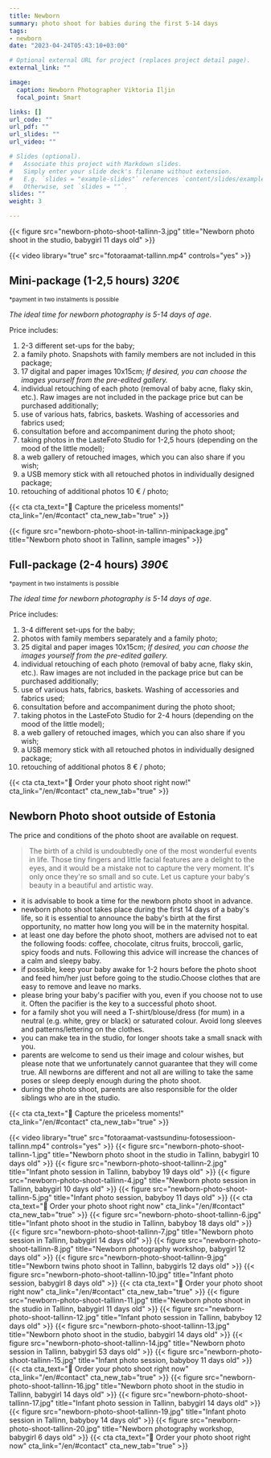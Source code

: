 ```yaml
---
title: Newborn
summary: photo shoot for babies during the first 5-14 days
tags:
- newborn
date: "2023-04-24T05:43:10+03:00"

# Optional external URL for project (replaces project detail page).
external_link: ""

image:
  caption: Newborn Photographer Viktoria Iljin
  focal_point: Smart

links: []
url_code: ""
url_pdf: ""
url_slides: ""
url_video: ""

# Slides (optional).
#   Associate this project with Markdown slides.
#   Simply enter your slide deck's filename without extension.
#   E.g. `slides = "example-slides"` references `content/slides/example-slides.md`.
#   Otherwise, set `slides = ""`.
slides: ""
weight: 3

---
```

{{< figure src="newborn-photo-shoot-tallinn-3.jpg" title="Newborn photo shoot in the studio, babygirl 11 days old" >}}

{{< video library="true" src="fotoraamat-tallinn.mp4" controls="yes" >}}

## Mini-package (1-2,5 hours) *320*€ 
<small>*payment in two instalments is possible</small>

_The ideal time for newborn photography is 5-14 days of age_.

Price includes:
1. 2-3 different set-ups for the baby;
2. a family photo. Snapshots with family members are not included in this package;
3. 17 digital and paper images 10x15cm; *If desired, you can choose the images yourself from the pre-edited gallery.*
4. individual retouching of each photo (removal of baby acne, flaky skin, etc.). Raw images are not included in the package price but can be purchased additionally;
5. use of various hats, fabrics, baskets. Washing of accessories and fabrics used;
6. consultation before and accompaniment during the photo shoot;
7. taking photos in the LasteFoto Studio for 1-2,5 hours (depending on the mood of the little model);
8. a web gallery of retouched images, which you can also share if you wish;
9. a USB memory stick with all retouched photos in individually designed package;
10. retouching of additional photos 10 € / photo;

{{< cta cta_text="💛 Capture the priceless moments!" cta_link="/en/#contact" cta_new_tab="true" >}}

{{< figure src="newborn-photo-shoot-in-tallinn-minipackage.jpg" title="Newborn photo shoot in Tallinn, sample images" >}}

## Full-package (2-4 hours) *390*€ 
<small>*payment in two instalments is possible</small>

_The ideal time for newborn photography is 5-14 days of age_.

Price includes:
1. 3-4 different set-ups for the baby;
2. photos with family members separately and a family photo;
3. 25 digital and paper images 10x15cm; *If desired, you can choose the images yourself from the pre-edited gallery.*
4. individual retouching of each photo (removal of baby acne, flaky skin, etc.). Raw images are not included in the package price but can be purchased additionally;
5. use of various hats, fabrics, baskets. Washing of accessories and fabrics used;
6. consultation before and accompaniment during the photo shoot;
7. taking photos in the LasteFoto Studio for 2-4 hours (depending on the mood of the little model);
8. a web gallery of retouched images, which you can also share if you wish;
9. a USB memory stick with all retouched photos in individually designed package;
10. retouching of additional photos 8 € / photo;

{{< cta cta_text="💛 Order your photo shoot right now!" cta_link="/en/#contact" cta_new_tab="true" >}}

## Newborn Photo shoot outside of Estonia

The price and conditions of the photo shoot are available on request.

> The birth of a child is undoubtedly one of the most wonderful events in life. Those tiny fingers and little facial features are a delight to the eyes, and it would be a mistake not to capture the very moment. It's only once they're so small and so cute. Let us capture your baby's beauty in a beautiful and artistic way.

- it is advisable to book a time for the newborn photo shoot in advance.
- newborn photo shoot takes place during the first 14 days of a baby's life, so it is essential to announce the baby's birth at the first opportunity, no matter how long you will be in the maternity hospital.
- at least one day before the photo shoot, mothers are advised not to eat the following foods: coffee, chocolate, citrus fruits, broccoli, garlic, spicy foods and nuts. Following this advice will increase the chances of a calm and sleepy baby.
- if possible, keep your baby awake for 1-2 hours before the photo shoot and feed him/her just before going to the studio.Choose clothes that are easy to remove and leave no marks. 
- please bring your baby's pacifier with you, even if you choose not to use it. Often the pacifier is the key to a successful photo shoot.
- for a family shot you will need a T-shirt/blouse/dress (for mum) in a neutral (e.g. white, grey or black) or saturated colour. Avoid long sleeves and patterns/lettering on the clothes.
- you can make tea in the studio, for longer shoots take a small snack with you.
- parents are welcome to send us their image and colour wishes, but please note that we unfortunately cannot guarantee that they will come true. All newborns are different and not all are willing to take the same poses or sleep deeply enough during the photo shoot.
- during the photo shoot, parents are also responsible for the older siblings who are in the studio.

{{< cta cta_text="💛 Capture the priceless moments!" cta_link="/en/#contact" cta_new_tab="true" >}}

{{< video library="true" src="fotoraamat-vastsundinu-fotosessioon-tallinn.mp4" controls="yes" >}}
{{< figure src="newborn-photo-shoot-tallinn-1.jpg" title="Newborn photo shoot in the studio in Tallinn, babygirl 10 days old" >}}
{{< figure src="newborn-photo-shoot-tallinn-2.jpg" title="Infant photo session in Tallinn, babyboy 19 days old" >}}
{{< figure src="newborn-photo-shoot-tallinn-4.jpg" title="Newborn photo session in Tallinn, babygirl 10 days old" >}}
{{< figure src="newborn-photo-shoot-tallinn-5.jpg" title="Infant photo session, babyboy 11 days old" >}}
{{< cta cta_text="💛 Order your photo shoot right now" cta_link="/en/#contact" cta_new_tab="true" >}}
{{< figure src="newborn-photo-shoot-tallinn-6.jpg" title="Infant photo shoot in the studio in Tallinn, babyboy 18 days old" >}}
{{< figure src="newborn-photo-shoot-tallinn-7.jpg" title="Newborn photo session in Tallinn, babygirl 14 days old" >}}
{{< figure src="newborn-photo-shoot-tallinn-8.jpg" title="Newborn photography workshop, babygirl 12 days old" >}}
{{< figure src="newborn-photo-shoot-tallinn-9.jpg" title="Newborn twins photo shoot in Tallinn, babygirls 12 days old" >}}
{{< figure src="newborn-photo-shoot-tallinn-10.jpg" title="Infant photo session, babygirl 8 days old" >}}
{{< cta cta_text="💛 Order your photo shoot right now" cta_link="/en/#contact" cta_new_tab="true" >}}
{{< figure src="newborn-photo-shoot-tallinn-11.jpg" title="Newborn photo shoot in the studio in Tallinn, babygirl 11 days old" >}}
{{< figure src="newborn-photo-shoot-tallinn-12.jpg" title="Infant photo session in Tallinn, babyboy 12 days old" >}}
{{< figure src="newborn-photo-shoot-tallinn-13.jpg" title="Newborn photo shoot in the studio, babygirl 14 days old" >}}
{{< figure src="newborn-photo-shoot-tallinn-14.jpg" title="Newborn photo session in Tallinn, babygirl 53 days old" >}}
{{< figure src="newborn-photo-shoot-tallinn-15.jpg" title="Infant photo session, babyboy 11 days old" >}}
{{< cta cta_text="💛 Order your photo shoot right now" cta_link="/en/#contact" cta_new_tab="true" >}}
{{< figure src="newborn-photo-shoot-tallinn-16.jpg" title="Newborn photo shoot in the studio in Tallinn, babygirl 14 days old" >}}
{{< figure src="newborn-photo-shoot-tallinn-17.jpg" title="Infant photo session in Tallinn, babygirl 14 days old" >}}
{{< figure src="newborn-photo-shoot-tallinn-19.jpg" title="Infant photo session in Tallinn, babyboy 14 days old" >}}
{{< figure src="newborn-photo-shoot-tallinn-20.jpg" title="Newborn photography workshop, babygirl 6 days old" >}}
{{< cta cta_text="💛 Order your photo shoot right now" cta_link="/en/#contact" cta_new_tab="true" >}}